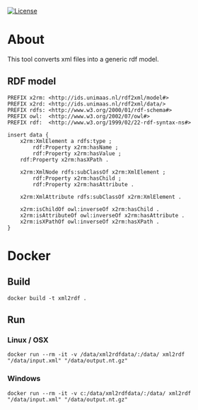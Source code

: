 [![License](https://img.shields.io/badge/license-MIT-blue.svg)](https://opensource.org/licenses/MIT)


# About
This tool converts xml files into a generic rdf model.
## RDF model
```
PREFIX x2rm: <http://ids.unimaas.nl/rdf2xml/model#>
PREFIX x2rd: <http://ids.unimaas.nl/rdf2xml/data/>
PREFIX rdfs: <http://www.w3.org/2000/01/rdf-schema#>
PREFIX owl:  <http://www.w3.org/2002/07/owl#>
PREFIX rdf:  <http://www.w3.org/1999/02/22-rdf-syntax-ns#>

insert data {
    x2rm:XmlElement a rdfs:type ;
        rdf:Property x2rm:hasName ;
        rdf:Property x2rm:hasValue ;
	rdf:Property x2rm:hasXPath .
		
    x2rm:XmlNode rdfs:subClassOf x2rm:XmlElement ;
        rdf:Property x2rm:hasChild ;
        rdf:Property x2rm:hasAttribute .
    
    x2rm:XmlAttribute rdfs:subClassOf x2rm:XmlElement .
    
    x2rm:isChildOf owl:inverseOf x2rm:hasChild .
    x2rm:isAttributeOf owl:inverseOf x2rm:hasAttribute .
    x2rm:isXPathOf owl:inverseOf x2rm:hasXPath .
}
```
# Docker
## Build
```
docker build -t xml2rdf .
```
## Run

### Linux / OSX
```
docker run --rm -it -v /data/xml2rdfdata/:/data/ xml2rdf "/data/input.xml" "/data/output.nt.gz"
```
### Windows
```
docker run --rm -it -v c:/data/xml2rdfdata/:/data/ xml2rdf "/data/input.xml" "/data/output.nt.gz"
```
